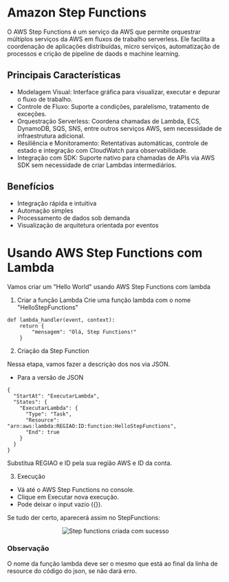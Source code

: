 # Amazon Step Functions

O AWS Step Functions é um serviço da AWS que permite orquestrar múltiplos serviços da AWS em fluxos de trabalho serverless. Ele facilita a coordenação de aplicações distribuídas, micro serviços, automatização de processos e crição de pipeline de daods e machine learning. 

## Principais Características

- Modelagem Visual: Interface gráfica para visualizar, executar e depurar o fluxo de trabalho.
- Controle de Fluxo: Suporte a condições, paralelismo, tratamento de exceções.
- Orquestração Serverless: Coordena chamadas de Lambda, ECS, DynamoDB, SQS, SNS, entre outros serviços AWS, sem necessidade de infraestrutura adicional.
- Resiliência e Monitoramento: Retentativas automáticas, controle de estado e integração com CloudWatch para observabilidade.
- Integração com SDK: Suporte nativo para chamadas de APIs via AWS SDK sem necessidade de criar Lambdas intermediários.

## Benefícios

- Integração rápida e intuitiva
- Automação simples
- Processamento de dados sob demanda
- Visualização de arquitetura orientada por eventos

# Usando AWS Step Functions com Lambda

Vamos criar um "Hello World" usando AWS Step Functions com lambda

1. Criar a função Lambda
Crie uma função lambda com o nome "HelloStepFunctions"

```
def lambda_handler(event, context):
    return {
        "mensagem": "Olá, Step Functions!"
    }
````

2. Criação da Step Function

Nessa etapa, vamos fazer a descrição dos nos via JSON.

- Para a versão de JSON

```
{
  "StartAt": "ExecutarLambda",
  "States": {
    "ExecutarLambda": {
      "Type": "Task",
      "Resource": "arn:aws:lambda:REGIAO:ID:function:HelloStepFunctions",
      "End": true
    }
  }
}
````

Substitua REGIAO e ID pela sua região AWS e ID da conta.

3. Execução

- Vá até o AWS Step Functions no console.
- Clique em Executar nova execução.
- Pode deixar o input vazio ({}).

Se tudo der certo, aparecerá assim no StepFunctions:

<p align="center">
    <img src="images/StepFunctionsSucceeded.png" alt="Step functions criada com sucesso">
</p>

### Observação
O nome da função lambda deve ser o mesmo que está ao final da linha de resource do código do json, se não dará erro.